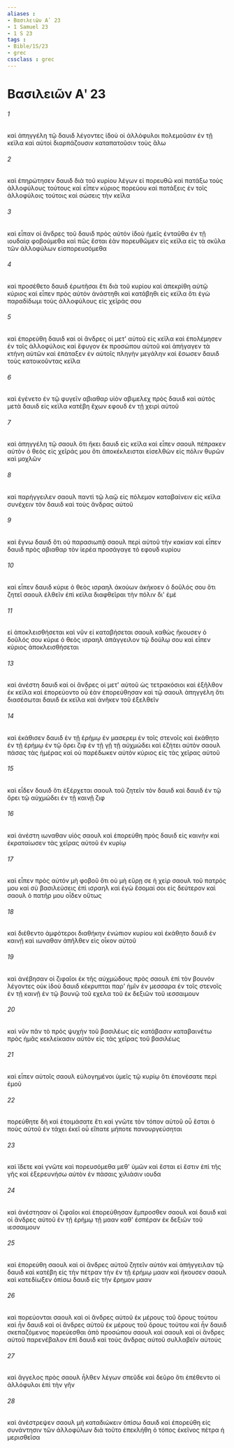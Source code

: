 ```yaml
---
aliases : 
- Βασιλειῶν Αʹ 23
- 1 Samuel 23
- 1 S 23
tags : 
- Bible/1S/23
- grec
cssclass : grec
---
```


# Βασιλειῶν Αʹ 23

###### 1
καὶ ἀπηγγέλη τῷ δαυιδ λέγοντες ἰδοὺ οἱ ἀλλόφυλοι πολεμοῦσιν ἐν τῇ κεϊλα καὶ αὐτοὶ διαρπάζουσιν καταπατοῦσιν τοὺς ἅλω
###### 2
καὶ ἐπηρώτησεν δαυιδ διὰ τοῦ κυρίου λέγων εἰ πορευθῶ καὶ πατάξω τοὺς ἀλλοφύλους τούτους καὶ εἶπεν κύριος πορεύου καὶ πατάξεις ἐν τοῖς ἀλλοφύλοις τούτοις καὶ σώσεις τὴν κεϊλα
###### 3
καὶ εἶπαν οἱ ἄνδρες τοῦ δαυιδ πρὸς αὐτόν ἰδοὺ ἡμεῖς ἐνταῦθα ἐν τῇ ιουδαίᾳ φοβούμεθα καὶ πῶς ἔσται ἐὰν πορευθῶμεν εἰς κεϊλα εἰς τὰ σκῦλα τῶν ἀλλοφύλων εἰσπορευσόμεθα
###### 4
καὶ προσέθετο δαυιδ ἐρωτῆσαι ἔτι διὰ τοῦ κυρίου καὶ ἀπεκρίθη αὐτῷ κύριος καὶ εἶπεν πρὸς αὐτόν ἀνάστηθι καὶ κατάβηθι εἰς κεϊλα ὅτι ἐγὼ παραδίδωμι τοὺς ἀλλοφύλους εἰς χεῖράς σου
###### 5
καὶ ἐπορεύθη δαυιδ καὶ οἱ ἄνδρες οἱ μετ' αὐτοῦ εἰς κεϊλα καὶ ἐπολέμησεν ἐν τοῖς ἀλλοφύλοις καὶ ἔφυγον ἐκ προσώπου αὐτοῦ καὶ ἀπήγαγεν τὰ κτήνη αὐτῶν καὶ ἐπάταξεν ἐν αὐτοῖς πληγὴν μεγάλην καὶ ἔσωσεν δαυιδ τοὺς κατοικοῦντας κεϊλα
###### 6
καὶ ἐγένετο ἐν τῷ φυγεῖν αβιαθαρ υἱὸν αβιμελεχ πρὸς δαυιδ καὶ αὐτὸς μετὰ δαυιδ εἰς κεϊλα κατέβη ἔχων εφουδ ἐν τῇ χειρὶ αὐτοῦ
###### 7
καὶ ἀπηγγέλη τῷ σαουλ ὅτι ἥκει δαυιδ εἰς κεϊλα καὶ εἶπεν σαουλ πέπρακεν αὐτὸν ὁ θεὸς εἰς χεῖράς μου ὅτι ἀποκέκλεισται εἰσελθὼν εἰς πόλιν θυρῶν καὶ μοχλῶν
###### 8
καὶ παρήγγειλεν σαουλ παντὶ τῷ λαῷ εἰς πόλεμον καταβαίνειν εἰς κεϊλα συνέχειν τὸν δαυιδ καὶ τοὺς ἄνδρας αὐτοῦ
###### 9
καὶ ἔγνω δαυιδ ὅτι οὐ παρασιωπᾷ σαουλ περὶ αὐτοῦ τὴν κακίαν καὶ εἶπεν δαυιδ πρὸς αβιαθαρ τὸν ἱερέα προσάγαγε τὸ εφουδ κυρίου
###### 10
καὶ εἶπεν δαυιδ κύριε ὁ θεὸς ισραηλ ἀκούων ἀκήκοεν ὁ δοῦλός σου ὅτι ζητεῖ σαουλ ἐλθεῖν ἐπὶ κεϊλα διαφθεῖραι τὴν πόλιν δι' ἐμέ
###### 11
εἰ ἀποκλεισθήσεται καὶ νῦν εἰ καταβήσεται σαουλ καθὼς ἤκουσεν ὁ δοῦλός σου κύριε ὁ θεὸς ισραηλ ἀπάγγειλον τῷ δούλῳ σου καὶ εἶπεν κύριος ἀποκλεισθήσεται
###### 13
καὶ ἀνέστη δαυιδ καὶ οἱ ἄνδρες οἱ μετ' αὐτοῦ ὡς τετρακόσιοι καὶ ἐξῆλθον ἐκ κεϊλα καὶ ἐπορεύοντο οὗ ἐὰν ἐπορεύθησαν καὶ τῷ σαουλ ἀπηγγέλη ὅτι διασέσωται δαυιδ ἐκ κεϊλα καὶ ἀνῆκεν τοῦ ἐξελθεῖν
###### 14
καὶ ἐκάθισεν δαυιδ ἐν τῇ ἐρήμῳ ἐν μασερεμ ἐν τοῖς στενοῖς καὶ ἐκάθητο ἐν τῇ ἐρήμῳ ἐν τῷ ὄρει ζιφ ἐν τῇ γῇ τῇ αὐχμώδει καὶ ἐζήτει αὐτὸν σαουλ πάσας τὰς ἡμέρας καὶ οὐ παρέδωκεν αὐτὸν κύριος εἰς τὰς χεῖρας αὐτοῦ
###### 15
καὶ εἶδεν δαυιδ ὅτι ἐξέρχεται σαουλ τοῦ ζητεῖν τὸν δαυιδ καὶ δαυιδ ἐν τῷ ὄρει τῷ αὐχμώδει ἐν τῇ καινῇ ζιφ
###### 16
καὶ ἀνέστη ιωναθαν υἱὸς σαουλ καὶ ἐπορεύθη πρὸς δαυιδ εἰς καινὴν καὶ ἐκραταίωσεν τὰς χεῖρας αὐτοῦ ἐν κυρίῳ
###### 17
καὶ εἶπεν πρὸς αὐτόν μὴ φοβοῦ ὅτι οὐ μὴ εὕρῃ σε ἡ χεὶρ σαουλ τοῦ πατρός μου καὶ σὺ βασιλεύσεις ἐπὶ ισραηλ καὶ ἐγὼ ἔσομαί σοι εἰς δεύτερον καὶ σαουλ ὁ πατήρ μου οἶδεν οὕτως
###### 18
καὶ διέθεντο ἀμφότεροι διαθήκην ἐνώπιον κυρίου καὶ ἐκάθητο δαυιδ ἐν καινῇ καὶ ιωναθαν ἀπῆλθεν εἰς οἶκον αὐτοῦ
###### 19
καὶ ἀνέβησαν οἱ ζιφαῖοι ἐκ τῆς αὐχμώδους πρὸς σαουλ ἐπὶ τὸν βουνὸν λέγοντες οὐκ ἰδοὺ δαυιδ κέκρυπται παρ' ἡμῖν ἐν μεσσαρα ἐν τοῖς στενοῖς ἐν τῇ καινῇ ἐν τῷ βουνῷ τοῦ εχελα τοῦ ἐκ δεξιῶν τοῦ ιεσσαιμουν
###### 20
καὶ νῦν πᾶν τὸ πρὸς ψυχὴν τοῦ βασιλέως εἰς κατάβασιν καταβαινέτω πρὸς ἡμᾶς κεκλείκασιν αὐτὸν εἰς τὰς χεῖρας τοῦ βασιλέως
###### 21
καὶ εἶπεν αὐτοῖς σαουλ εὐλογημένοι ὑμεῖς τῷ κυρίῳ ὅτι ἐπονέσατε περὶ ἐμοῦ
###### 22
πορεύθητε δὴ καὶ ἑτοιμάσατε ἔτι καὶ γνῶτε τὸν τόπον αὐτοῦ οὗ ἔσται ὁ ποὺς αὐτοῦ ἐν τάχει ἐκεῖ οὗ εἴπατε μήποτε πανουργεύσηται
###### 23
καὶ ἴδετε καὶ γνῶτε καὶ πορευσόμεθα μεθ' ὑμῶν καὶ ἔσται εἰ ἔστιν ἐπὶ τῆς γῆς καὶ ἐξερευνήσω αὐτὸν ἐν πάσαις χιλιάσιν ιουδα
###### 24
καὶ ἀνέστησαν οἱ ζιφαῖοι καὶ ἐπορεύθησαν ἔμπροσθεν σαουλ καὶ δαυιδ καὶ οἱ ἄνδρες αὐτοῦ ἐν τῇ ἐρήμῳ τῇ μααν καθ' ἑσπέραν ἐκ δεξιῶν τοῦ ιεσσαιμουν
###### 25
καὶ ἐπορεύθη σαουλ καὶ οἱ ἄνδρες αὐτοῦ ζητεῖν αὐτόν καὶ ἀπήγγειλαν τῷ δαυιδ καὶ κατέβη εἰς τὴν πέτραν τὴν ἐν τῇ ἐρήμῳ μααν καὶ ἤκουσεν σαουλ καὶ κατεδίωξεν ὀπίσω δαυιδ εἰς τὴν ἔρημον μααν
###### 26
καὶ πορεύονται σαουλ καὶ οἱ ἄνδρες αὐτοῦ ἐκ μέρους τοῦ ὄρους τούτου καὶ ἦν δαυιδ καὶ οἱ ἄνδρες αὐτοῦ ἐκ μέρους τοῦ ὄρους τούτου καὶ ἦν δαυιδ σκεπαζόμενος πορεύεσθαι ἀπὸ προσώπου σαουλ καὶ σαουλ καὶ οἱ ἄνδρες αὐτοῦ παρενέβαλον ἐπὶ δαυιδ καὶ τοὺς ἄνδρας αὐτοῦ συλλαβεῖν αὐτούς
###### 27
καὶ ἄγγελος πρὸς σαουλ ἦλθεν λέγων σπεῦδε καὶ δεῦρο ὅτι ἐπέθεντο οἱ ἀλλόφυλοι ἐπὶ τὴν γῆν
###### 28
καὶ ἀνέστρεψεν σαουλ μὴ καταδιώκειν ὀπίσω δαυιδ καὶ ἐπορεύθη εἰς συνάντησιν τῶν ἀλλοφύλων διὰ τοῦτο ἐπεκλήθη ὁ τόπος ἐκεῖνος πέτρα ἡ μερισθεῖσα
